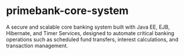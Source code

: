 # primebank-core-system
A secure and scalable core banking system built with Java EE, EJB, Hibernate, and Timer Services, designed to automate critical banking operations such as scheduled fund transfers, interest calculations, and transaction management.
